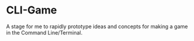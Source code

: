 # CLI-Game
A stage for me to rapidly prototype ideas and concepts for making a game in the Command Line/Terminal.
